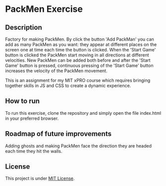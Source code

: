 # PackMen Exercise

## Description
Factory for making PackMen. By click the button 'Add PackMan' you can add as many PackMen as you want: they appear at different places on the screen one at time each time the button is clicked. When the 'Start Game' button is clicked the PackMen start moving in all directions at different velocities. New PackMen can be added both before and after the 'Start Game' button is pressed, continuous pressing of the 'Start Game' button increases the velocity of the PackMen movement.

This is an assignment for my MIT xPRO course which requires bringing together skills in JS and CSS to create a dynamic experience.

## How to run
To run this exercise, clone the repository and simply open the file index.html in your preferred browser.

## Roadmap of future improvements
Adding ghosts and making PackMen face the direction they are headed each time they hit the walls.

## License
This project is under [MIT License](https://github.com/muksis/eye-exercise/blob/main/LICENSE).
